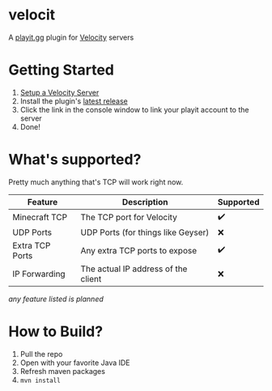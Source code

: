 # velocit
A [playit.gg](https://playit.gg) plugin for [Velocity](https://github.com/PaperMC/Velocity) servers

# Getting Started

1. [Setup a Velocity Server](https://docs.papermc.io/velocity/getting-started)
2. Install the plugin's [latest release](https://github.com/200Tigersbloxed/velocit/releases/latest)
3. Click the link in the console window to link your playit account to the server
4. Done!

# What's supported?

Pretty much anything that's TCP will work right now.

Feature | Description | Supported
--- | --- | ---
Minecraft TCP | The TCP port for Velocity | ✔️
UDP Ports | UDP Ports (for things like Geyser) | ❌
Extra TCP Ports | Any extra TCP ports to expose | ✔️
IP Forwarding | The actual IP address of the client | ❌

*any feature listed is planned*

# How to Build?

1. Pull the repo
2. Open with your favorite Java IDE
3. Refresh maven packages
4. `mvn install`
